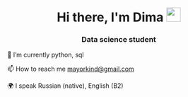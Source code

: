 <h1 align="center">Hi there, I'm Dima </a> <img src="https://github.com/blackcater/blackcater/raw/main/images/Hi.gif" height="32"/></h1>
<h3 align="center">Data science student</h3>

🌱 I’m currently python, sql<br>

📫 How to reach me mayorkind@gmail.com<br>

🌍 I speak Russian (native), English (B2)<br>
